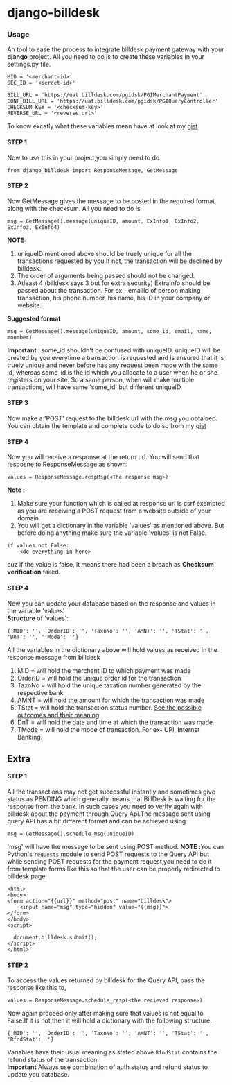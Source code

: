 # django-billdesk

<h3>Usage</h3>
An tool to ease the process to integrate billdesk payment gateway with your <b>django</b> project.
All you need to do is to create these variables in your settings.py file.

```
MID = '<merchant-id>'
SEC_ID = '<sercet-id>'

BILL_URL = 'https://uat.billdesk.com/pgidsk/PGIMerchantPayment'
CONF_BILL_URL = 'https://uat.billdesk.com/pgidsk/PGIQueryController'
CHECKSUM_KEY = '<checksum-key>'
REVERSE_URL = '<reverse url>'
```


To know excatly what these variables mean have at look at my <a href='https://gist.github.com/FerociousCentaur/8f1b7a4de9f0122e5766766554a9aeb1'>gist</a>

<h4>STEP 1</h4>
Now to use this in your project,you simply need to do


```
from django_billdesk import ResponseMessage, GetMessage
```


<h4>STEP 2</h4>
Now GetMessage gives the message to be posted in the required format along with the checksum.
All you need to do is


```
msg = GetMessage().message(uniqueID, amount, ExInfo1, ExInfo2, ExInfo3, ExInfo4)
```


<b>NOTE:</b> 
1. uniqueID mentioned above should be truely unique for all the transactions requested by you.If not, the transaction will be declined by billdesk.
2. The order of arguments being passed should not be changed.
3. Atleast 4 (billdesk says 3 but for extra security) ExtraInfo should be passed about the transaction.
For ex - emailId of person making transaction, his phone number, his name, his ID in your company or website.<br>

<b>Suggested format</b>


```
msg = GetMessage().message(uniqueID, amount, some_id, email, name, mnumber)
```


<b>Important : </b>some_id shouldn't be confused with uniqueID. uniqueID will be created by you everytime a transaction is requested and is ensured that it is truely unique and never before has any request been made with the same id, whereas some_id is the id which you allocate to a user when he or she registers on your site.
So a same person, when will make multiple transactions, will have same 'some_id' but different uniqueID<br>

<h4>STEP 3</h4>
Now make a 'POST' request to the billdesk url with the msg you obtained. 
You can obtain the template and complete code to do so from my <a href='https://gist.github.com/FerociousCentaur/8f1b7a4de9f0122e5766766554a9aeb1'>gist</a>
<h4>STEP 4</h4>
Now you will receive a response at the return url.
You will send that resposne to ResponseMessage as shown:


```
values = ResponseMessage.respMsg(<The response msg>)
```


<b>Note : </b>
1. Make sure your function which is called at response url is csrf exempted as you are receiving a POST request from a website outside of your domain.
2. You will get a dictionary in the variable 'values' as mentioned above. But before doing anything make sure the variable 'values' is not False.


```
if values not False:
    <do everything in here>
```


cuz if the value is false, it means there had been a breach as <b>Checksum verification</b> failed.

<h4>STEP 4</h4>
Now you can update your database based on the response and values in the variable 'values' <br>
<b>Structure</b> of 'values':


```
{'MID': '', 'OrderID': '', 'TaxnNo': '', 'AMNT': '', 'TStat': '', 'DnT': '', 'TMode': ''}
```


All the variables in the dictionary above will hold values as received in the response message from billdesk

1. MID = will hold the merchant ID to which payment was made
2. OrderID = will hold the unique order id for the transaction
3. TaxnNo = will hold the unique taxation number generated by the respective bank
4. AMNT = will hold the amount for which the transaction was made
5. TStat = will hold the transaction status number. <a href='https://gist.github.com/FerociousCentaur/8f1b7a4de9f0122e5766766554a9aeb1'>See the possible outcomes and their meaning</a>
6. DnT = will hold the date and time at which the transaction was made.
7. TMode = will hold the mode of transaction. For ex- UPI, Internet Banking.

<h2>Extra</h2>

<h4>STEP 1</h4>
All the transactions may not get successful instantly and sometimes give status as PENDING which generally means that BillDesk is waiting for the response from the bank. In such cases you need to verify again with billdesk about the payment through Query Api.The message sent using query API has a bit different format and can be achieved using


```
msg = GetMessage().schedule_msg(uniqueID)
```

'msg' will have the message to be sent using POST method.
<b>NOTE :</b>You can Python's `requests` module to send POST requests to the Query API but while sending POST requests for the payment request,you need to do it from template forms like this so that the user can be properly redirected to billdesk page.


```
<html>
<body>
<form action="{{url}}" method="post" name="billdesk">
    <input name="msg" type="hidden" value="{{msg}}">
</form>
</body>
<script>

  document.billdesk.submit();
</script>
</html>
```


<h4>STEP 2</h4>
To access the values returned by billdesk for the Query API, pass the response like this to,


```
values = ResponseMessage.schedule_resp(<the recieved response>)
```

Now again proceed only after making sure that values is not equal to False.If it is not,then it will hold a dictionary with the following structure.


```
{'MID': '', 'OrderID': '', 'TaxnNo': '', 'AMNT': '', 'TStat': '', 'RfndStat': ''}
```

Variables have their usual meaning as stated above.`RfndStat` contains the refund status of the transaction.<br>
<b>Important</b> Always use <a href='https://gist.github.com/FerociousCentaur/8f1b7a4de9f0122e5766766554a9aeb1'>combination</a> of auth status and refund status to update you database.